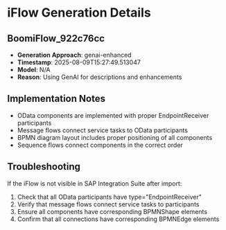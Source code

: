 # iFlow Generation Details

## BoomiFlow_922c76cc
- **Generation Approach**: genai-enhanced
- **Timestamp**: 2025-08-09T15:27:49.513047
- **Model**: N/A
- **Reason**: Using GenAI for descriptions and enhancements

## Implementation Notes
- OData components are implemented with proper EndpointReceiver participants
- Message flows connect service tasks to OData participants
- BPMN diagram layout includes proper positioning of all components
- Sequence flows connect components in the correct order

## Troubleshooting
If the iFlow is not visible in SAP Integration Suite after import:
1. Check that all OData participants have type="EndpointReceiver"
2. Verify that message flows connect service tasks to participants
3. Ensure all components have corresponding BPMNShape elements
4. Confirm that all connections have corresponding BPMNEdge elements
